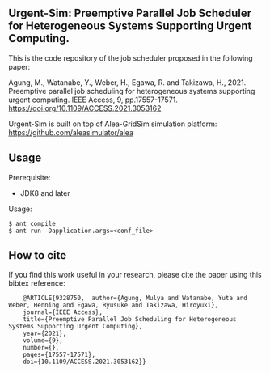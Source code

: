 ## Urgent-Sim: Preemptive Parallel Job Scheduler for Heterogeneous Systems Supporting Urgent Computing.

This is the code repository of the job scheduler proposed in the following paper:

Agung, M., Watanabe, Y., Weber, H., Egawa, R. and Takizawa, H., 2021. Preemptive parallel job scheduling for heterogeneous systems supporting urgent computing. IEEE Access, 9, pp.17557-17571. https://doi.org/10.1109/ACCESS.2021.3053162

Urgent-Sim is built on top of Alea-GridSim simulation platform:
https://github.com/aleasimulator/alea

## Usage

Prerequisite:
- JDK8 and later

Usage:
    
    $ ant compile
    $ ant run -Dapplication.args=<conf_file>


## How to cite
If you find this work useful in your research, please cite the paper using this bibtex reference:

```
    @ARTICLE{9328750,  author={Agung, Mulya and Watanabe, Yuta and Weber, Henning and Egawa, Ryusuke and Takizawa, Hiroyuki},
    journal={IEEE Access},
    title={Preemptive Parallel Job Scheduling for Heterogeneous Systems Supporting Urgent Computing},
    year={2021},
    volume={9},
    number={},
    pages={17557-17571},
    doi={10.1109/ACCESS.2021.3053162}}
